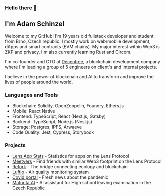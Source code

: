 ### Hello there 👋
## I'm Adam Schinzel

Welcome to my GitHub! I'm 19 years old fullstack developer and student from Brno, Czech republic. I mostly work on web/mobile development, dApps and smart contracts (EVM chains). My major interest within Web3 is ZKP and privacy. I'm also currently learning Rust and Circom.

I'm co-founder and CTO at [Decentree](https://decentree.com/), a blockchain development company where I'm leading a group of 5 engineers on client's and internal projects.

I believe in the power of blockchain and AI to transform and improve the lives of people around the world.

### Languages and Tools

- Blockchain: Solidity, OpenZeppelin, Foundry, Ethers.js
- Mobile: React Native
- Frontend: TypeScript, React (Next.js, Gatsby)
- Backend: TypeScript, Node.js (Nest.js)
- Storage: Postgres, IPFS, Arwaeve
- Code Quality: Jest, Cypress, Storybook

### Projects
- [Lens App Stats](https://lens.decentree.com/) - Statistics for apps on the Lens Protocol
- [Meetvers](https://app.meetvers.io/) - Find friends with similar Web3 footprint on the Lens Protocol
- [Refork](https://marketplace.efkplatform.com/) - The bridge connecting ecology and blockchain
- [Luftio](https://luftio.cz/) - Air quality monitoring system
- [Covid portal](https://covid19-portal.netlify.app/) - Fresh news about the pandemic
- [Maturita AI](https://maturita-ai.vercel.app/) - AI assistant for High school leaving examination in the Czech Republic
